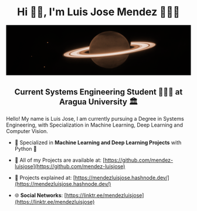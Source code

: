  <h1 align="center">Hi 👋🏻, I'm Luis Jose Mendez 🧑🏻‍💻 </h1>

 ![Machine Learning](https://github.com/mendez-luisjose/mendez-luisjose/blob/main/img.png)

<h2 align="center">Current Systems Engineering Student 👨🏻‍🎓 at Aragua University 🏛️</h2>

  Hello! My name is Luis Jose, I am currently pursuing a Degree in Systems Engineering, with Specialization in Machine Learning, Deep Learning and Computer Vision. 

- 🧠 Specialized in **Machine Learning and Deep Learning Projects** with Python 🐍
  
- 🤖 All of my Projects are available at: [https://github.com/mendez-luisjose](https://github.com/mendez-luisjose)
  
- 📝 Projects explained at: [https://mendezluisjose.hashnode.dev/](https://mendezluisjose.hashnode.dev/)

- 🌐 **Social Networks**: [https://linktr.ee/mendezluisjose](https://linktr.ee/mendezluisjose)


